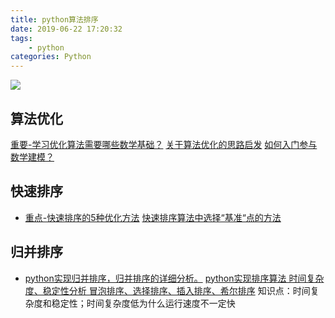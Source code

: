```yaml
---
title: python算法排序
date: 2019-06-22 17:20:32
tags:
    - python
categories: Python
---
```


![](https://www.wallpapermaiden.com/image/2019/07/02/anime-school-girl-transparent-umbrella-raining-colorful-flowers-anime-34444-resized.jpeg)
<!-- more -->

## 算法优化
[重要-学习优化算法需要哪些数学基础？](https://www.zhihu.com/question/319315868/answer/685661271)
[关于算法优化的思路启发](https://blog.csdn.net/qq_39304630/article/details/81709579)
[如何入门参与数学建模？](https://www.zhihu.com/question/19714813)
## 快速排序
* [重点-快速排序的5种优化方法](https://blog.csdn.net/qq_19525389/article/details/81436838)
  [快速排序算法中选择“基准“点的方法](https://www.cnblogs.com/y3w3l/p/6444837.html)
## 归并排序
* [python实现归并排序，归并排序的详细分析。](https://www.cnblogs.com/Lin-Yi/p/7309143.html)
[python实现排序算法 时间复杂度、稳定性分析 冒泡排序、选择排序、插入排序、希尔排序](https://www.cnblogs.com/Lin-Yi/p/7301535.html)
知识点：时间复杂度和稳定性；时间复杂度低为什么运行速度不一定快

